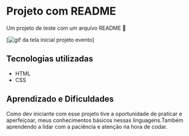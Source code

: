 # Projeto com README
Um projeto de teste com um arquivo README 🚀

[<img src="./Animação.gif" alt="gif da tela inicial projeto evento">]

## Tecnologias utilizadas
- HTML
- CSS
 
## Aprendizado e Dificuldades 
Como dev iniciante com  esse projeto tive a oportunidade de praticar e aperfeiçoar, meus conhecimentos básicos nessas linguagens.Também aprendendo a lidar com a paciência e atenção na hora de codar.

